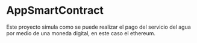 # AppSmartContract
Este proyecto simula como se puede realizar el pago del servicio del agua por medio de una moneda digital, en este caso el ethereum. 
